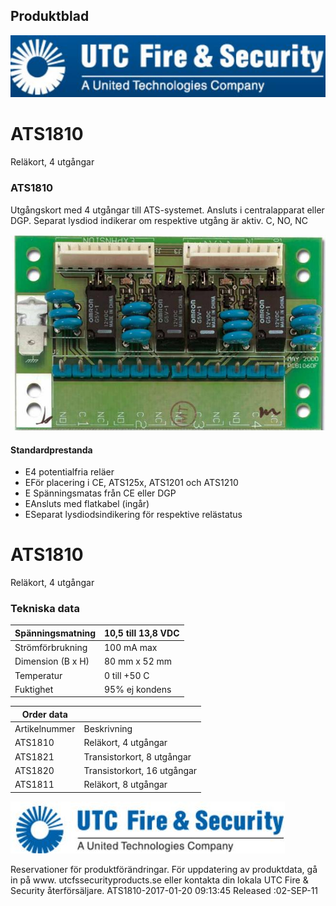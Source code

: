 ## Produktblad

![](_page_0_Picture_1.jpeg)

# ATS1810

Reläkort, 4 utgångar

### ATS1810

Utgångskort med 4 utgångar till ATS-systemet. Ansluts i centralapparat eller DGP. Separat lysdiod indikerar om respektive utgång är aktiv. C, NO, NC

![](_page_0_Picture_6.jpeg)

#### Standardprestanda

- E4 potentialfria reläer
- EFör placering i CE, ATS125x, ATS1201 och ATS1210
- E Spänningsmatas från CE eller DGP
- EAnsluts med flatkabel (ingår)
- ESeparat lysdiodsindikering för respektive relästatus

# ATS1810

Reläkort, 4 utgångar

### Tekniska data

| Spänningsmatning  | 10,5 till 13,8 VDC |
|-------------------|--------------------|
| Strömförbrukning  | 100 mA max         |
| Dimension (B x H) | 80 mm x 52 mm      |
| Temperatur        | 0 till +50 C       |
| Fuktighet         | 95% ej kondens     |

| Order data    |                             |
|---------------|-----------------------------|
| Artikelnummer | Beskrivning                 |
| ATS1810       | Reläkort, 4 utgångar        |
| ATS1821       | Transistorkort, 8 utgångar  |
| ATS1820       | Transistorkort, 16 utgångar |
| ATS1811       | Reläkort, 8 utgångar        |

![](_page_1_Picture_5.jpeg)

Reservationer för produktförändringar. För uppdatering av produktdata, gå in på www. utcfssecurityproducts.se eller kontakta din lokala UTC Fire & Security återförsäljare. ATS1810-2017-01-20 09:13:45 Released :02-SEP-11